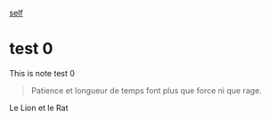 [self](test0)

# test 0

This is note test 0

> Patience et longueur de temps font plus que force ni que rage.

Le Lion et le Rat

